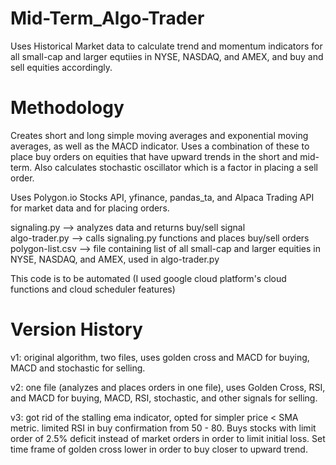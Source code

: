 # Mid-Term_Algo-Trader
Uses Historical Market data to calculate trend and momentum indicators for all small-cap and larger equtiies in NYSE, NASDAQ, and AMEX, and buy and sell equities accordingly.

# Methodology
Creates short and long simple moving averages and exponential moving averages, as well as the MACD indicator. Uses a combination of these to place buy orders on equities that have upward trends in the short and mid-term. Also calculates stochastic oscillator which is a factor in placing a sell order.

Uses Polygon.io Stocks API, yfinance, pandas_ta, and Alpaca Trading API for market data and for placing orders.  

signaling.py --> analyzes data and returns buy/sell signal  
algo-trader.py --> calls signaling.py functions and places buy/sell orders  
polygon-list.csv --> file containing list of all small-cap and larger equities in NYSE, NASDAQ, and AMEX, used in algo-trader.py  

This code is to be automated (I used google cloud platform's cloud functions and cloud scheduler features)  

# Version History
v1: original algorithm, two files, uses golden cross and MACD for buying, MACD and stochastic for selling.  
  
v2: one file (analyzes and places orders in one file), uses Golden Cross, RSI, and MACD for buying, MACD, RSI, stochastic, and other signals for selling. 
  
v3: got rid of the stalling ema indicator, opted for simpler price < SMA metric. limited RSI in buy confirmation from 50 - 80. Buys stocks with limit order of 2.5% deficit instead of market orders in order to limit initial loss. Set time frame of golden cross lower in order to buy closer to upward trend.

